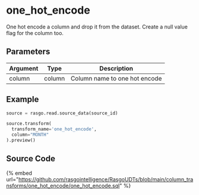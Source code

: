 

# one_hot_encode

One hot encode a column and drop it from the dataset. Create a null value flag for the column too.

## Parameters

| Argument |  Type  |          Description          |
| -------- | ------ | ----------------------------- |
| column   | column | Column name to one hot encode |


## Example

```python
source = rasgo.read.source_data(source_id)

source.transform(
  transform_name='one_hot_encode',
  column="MONTH"
).preview()
```

## Source Code

{% embed url="https://github.com/rasgointelligence/RasgoUDTs/blob/main/column_transforms/one_hot_encode/one_hot_encode.sql" %}

